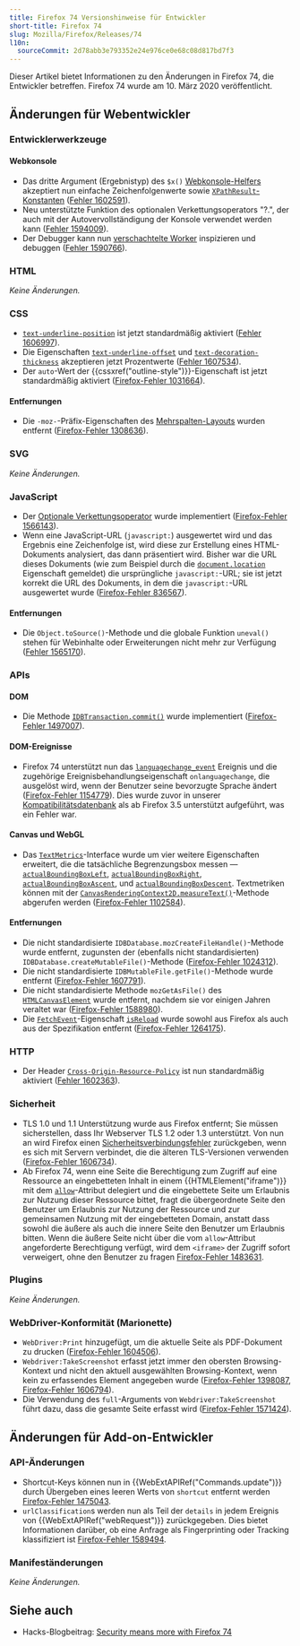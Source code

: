 ```yaml
---
title: Firefox 74 Versionshinweise für Entwickler
short-title: Firefox 74
slug: Mozilla/Firefox/Releases/74
l10n:
  sourceCommit: 2d78abb3e793352e24e976ce0e68c08d817bd7f3
---
```


Dieser Artikel bietet Informationen zu den Änderungen in Firefox 74, die Entwickler betreffen. Firefox 74 wurde am 10. März 2020 veröffentlicht.

## Änderungen für Webentwickler

### Entwicklerwerkzeuge

#### Webkonsole

- Das dritte Argument (Ergebnistyp) des `$x()` [Webkonsole-Helfers](https://firefox-source-docs.mozilla.org/devtools-user/web_console/helpers/index.html) akzeptiert nun einfache Zeichenfolgenwerte sowie [`XPathResult`-Konstanten](/de/docs/Web/API/XPathResult#constants) ([Fehler 1602591](https://bugzil.la/1602591)).
- Neu unterstützte Funktion des optionalen Verkettungsoperators "?.", der auch mit der Autovervollständigung der Konsole verwendet werden kann ([Fehler 1594009](https://bugzil.la/1594009)).
- Der Debugger kann nun [verschachtelte Worker](/de/docs/Web/API/Web_Workers_API/Using_web_workers) inspizieren und debuggen ([Fehler 1590766](https://bugzil.la/1590766)).

### HTML

_Keine Änderungen._

### CSS

- [`text-underline-position`](/de/docs/Web/CSS/Reference/Properties/text-underline-position) ist jetzt standardmäßig aktiviert ([Fehler 1606997](https://bugzil.la/1606997)).
- Die Eigenschaften [`text-underline-offset`](/de/docs/Web/CSS/Reference/Properties/text-underline-offset) und [`text-decoration-thickness`](/de/docs/Web/CSS/Reference/Properties/text-decoration-thickness) akzeptieren jetzt Prozentwerte ([Fehler 1607534](https://bugzil.la/1607534)).
- Der `auto`-Wert der {{cssxref("outline-style")}}-Eigenschaft ist jetzt standardmäßig aktiviert ([Firefox-Fehler 1031664](https://bugzil.la/1031664)).

#### Entfernungen

- Die `-moz-`-Präfix-Eigenschaften des [Mehrspalten-Layouts](/de/docs/Learn_web_development/Core/CSS_layout/Multiple-column_Layout) wurden entfernt ([Firefox-Fehler 1308636](https://bugzil.la/1308636)).

### SVG

_Keine Änderungen._

### JavaScript

- Der [Optionale Verkettungsoperator](/de/docs/Web/JavaScript/Reference/Operators/Optional_chaining) wurde implementiert ([Firefox-Fehler 1566143](https://bugzil.la/1566143)).
- Wenn eine JavaScript-URL (`javascript:`) ausgewertet wird und das Ergebnis eine Zeichenfolge ist, wird diese zur Erstellung eines HTML-Dokuments analysiert, das dann präsentiert wird. Bisher war die URL dieses Dokuments (wie zum Beispiel durch die [`document.location`](/de/docs/Web/API/Document/location) Eigenschaft gemeldet) die ursprüngliche `javascript:`-URL; sie ist jetzt korrekt die URL des Dokuments, in dem die `javascript:`-URL ausgewertet wurde ([Firefox-Fehler 836567](https://bugzil.la/836567)).

#### Entfernungen

- Die `Object.toSource()`-Methode und die globale Funktion `uneval()` stehen für Webinhalte oder Erweiterungen nicht mehr zur Verfügung ([Fehler 1565170](https://bugzil.la/1565170)).

### APIs

#### DOM

- Die Methode [`IDBTransaction.commit()`](/de/docs/Web/API/IDBTransaction/commit) wurde implementiert ([Firefox-Fehler 1497007](https://bugzil.la/1497007)).

#### DOM-Ereignisse

- Firefox 74 unterstützt nun das [`languagechange_event`](/de/docs/Web/API/WorkerGlobalScope/languagechange_event) Ereignis und die zugehörige Ereignisbehandlungseigenschaft `onlanguagechange`, die ausgelöst wird, wenn der Benutzer seine bevorzugte Sprache ändert ([Firefox-Fehler 1154779](https://bugzil.la/1154779)). Dies wurde zuvor in unserer [Kompatibilitätsdatenbank](https://github.com/mdn/browser-compat-data) als ab Firefox 3.5 unterstützt aufgeführt, was ein Fehler war.

#### Canvas und WebGL

- Das [`TextMetrics`](/de/docs/Web/API/TextMetrics)-Interface wurde um vier weitere Eigenschaften erweitert, die die tatsächliche Begrenzungsbox messen — [`actualBoundingBoxLeft`](/de/docs/Web/API/TextMetrics/actualBoundingBoxLeft), [`actualBoundingBoxRight`](/de/docs/Web/API/TextMetrics/actualBoundingBoxRight), [`actualBoundingBoxAscent`](/de/docs/Web/API/TextMetrics/actualBoundingBoxAscent), und [`actualBoundingBoxDescent`](/de/docs/Web/API/TextMetrics/actualBoundingBoxDescent). Textmetriken können mit der [`CanvasRenderingContext2D.measureText()`](/de/docs/Web/API/CanvasRenderingContext2D/measureText)-Methode abgerufen werden ([Firefox-Fehler 1102584](https://bugzil.la/1102584)).

#### Entfernungen

- Die nicht standardisierte `IDBDatabase.mozCreateFileHandle()`-Methode wurde entfernt, zugunsten der (ebenfalls nicht standardisierten) `IDBDatabase.createMutableFile()`-Methode ([Firefox-Fehler 1024312](https://bugzil.la/1024312)).
- Die nicht standardisierte `IDBMutableFile.getFile()`-Methode wurde entfernt ([Firefox-Fehler 1607791](https://bugzil.la/1607791)).
- Die nicht standardisierte Methode `mozGetAsFile()` des [`HTMLCanvasElement`](/de/docs/Web/API/HTMLCanvasElement) wurde entfernt, nachdem sie vor einigen Jahren veraltet war ([Firefox-Fehler 1588980](https://bugzil.la/1588980)).
- Die [`FetchEvent`](/de/docs/Web/API/FetchEvent)-Eigenschaft [`isReload`](/de/docs/Web/API/FetchEvent/isReload) wurde sowohl aus Firefox als auch aus der Spezifikation entfernt ([Firefox-Fehler 1264175](https://bugzil.la/1264175)).

### HTTP

- Der Header [`Cross-Origin-Resource-Policy`](/de/docs/Web/HTTP/Reference/Headers/Cross-Origin-Resource-Policy) ist nun standardmäßig aktiviert ([Fehler 1602363](https://bugzil.la/1602363)).

### Sicherheit

- TLS 1.0 und 1.1 Unterstützung wurde aus Firefox entfernt; Sie müssen sicherstellen, dass Ihr Webserver TLS 1.2 oder 1.3 unterstützt. Von nun an wird Firefox einen [Sicherheitsverbindungsfehler](https://support.mozilla.org/en-US/kb/secure-connection-failed-firefox-did-not-connect) zurückgeben, wenn es sich mit Servern verbindet, die die älteren TLS-Versionen verwenden ([Firefox-Fehler 1606734](https://bugzil.la/1606734)).
- Ab Firefox 74, wenn eine Seite die Berechtigung zum Zugriff auf eine Ressource an eingebetteten Inhalt in einem {{HTMLElement("iframe")}} mit dem [`allow`](/de/docs/Web/HTML/Reference/Elements/iframe#allow)-Attribut delegiert und die eingebettete Seite um Erlaubnis zur Nutzung dieser Ressource bittet, fragt die übergeordnete Seite den Benutzer um Erlaubnis zur Nutzung der Ressource und zur gemeinsamen Nutzung mit der eingebetteten Domain, anstatt dass sowohl die äußere als auch die innere Seite den Benutzer um Erlaubnis bitten. Wenn die äußere Seite nicht über die vom `allow`-Attribut angeforderte Berechtigung verfügt, wird dem `<iframe>` der Zugriff sofort verweigert, ohne den Benutzer zu fragen [Firefox-Fehler 1483631](https://bugzil.la/1483631).

### Plugins

_Keine Änderungen._

### WebDriver-Konformität (Marionette)

- `WebDriver:Print` hinzugefügt, um die aktuelle Seite als PDF-Dokument zu drucken ([Firefox-Fehler 1604506](https://bugzil.la/1604506)).
- `Webdriver:TakeScreenshot` erfasst jetzt immer den obersten Browsing-Kontext und nicht den aktuell ausgewählten Browsing-Kontext, wenn kein zu erfassendes Element angegeben wurde ([Firefox-Fehler 1398087](https://bugzil.la/1398087), [Firefox-Fehler 1606794](https://bugzil.la/1606794)).
- Die Verwendung des `full`-Arguments von `Webdriver:TakeScreenshot` führt dazu, dass die gesamte Seite erfasst wird ([Firefox-Fehler 1571424](https://bugzil.la/1571424)).

## Änderungen für Add-on-Entwickler

### API-Änderungen

- Shortcut-Keys können nun in {{WebExtAPIRef("Commands.update")}} durch Übergeben eines leeren Werts von `shortcut` entfernt werden [Firefox-Fehler 1475043](https://bugzil.la/1475043).
- `urlClassification`s werden nun als Teil der `details` in jedem Ereignis von {{WebExtAPIRef("webRequest")}} zurückgegeben. Dies bietet Informationen darüber, ob eine Anfrage als Fingerprinting oder Tracking klassifiziert ist [Firefox-Fehler 1589494](https://bugzil.la/1589494).

### Manifeständerungen

_Keine Änderungen._

## Siehe auch

- Hacks-Blogbeitrag: [Security means more with Firefox 74](https://hacks.mozilla.org/2020/03/security-means-more-with-firefox-74-2/)
